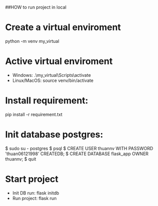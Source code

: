 ##HOW to run project in local

# Create a virtual enviroment

python -m venv my_virtual

# Active virtual enviroment

- Windows: .\my_virtual\Scripts\activate
- Linux/MacOS: source venv/bin/activate

# Install requirement:

pip install -r requirement.txt

# Init database postgres:

$ sudo su - postgres
$ psql
$ CREATE USER thuannv WITH PASSWORD 'thuan06121998' CREATEDB;
$ CREATE DATABASE flask_app OWNER thuannv;
$ quit

# Start project

- Init DB run: flask initdb
- Run project: flask run
